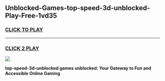 
## Unblocked-Games-top-speed-3d-unblocked-Play-Free-1vd35
<h3>
<a href="https://premium76.site?title=top-speed-3d-unblocked&ref=10A">CLICK TO PLAY</a></h3>
<hr>

<h3>
<a href="https://premium76.site?title=top-speed-3d-unblocked&ref=10A">CLICK 2 PLAY</a>
  
</h3>

<a href="https://premium76.site?title=top-speed-3d-unblocked&ref=10A"><img src="https://clearcache.store/games.png"></a>


**top-speed-3d-unblocked games unblocked: Your Gateway to Fun and Accessible Online Gaming**
